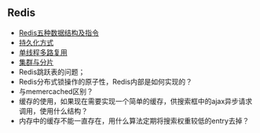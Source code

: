 ## Redis
- [Redis五种数据结构及指令](/markdown/cache/redisDataStructrue.md)
- [持久化方式](/markdown/cache/redisPersistence.md)
- [单线程多路复用](/markdown/cache/redisSingleThread.md)
- [集群与分片]()
- Redis跳跃表的问题；
- Redis分布式锁操作的原子性，Redis内部是如何实现的？
- 与memercached区别？
- 缓存的使用，如果现在需要实现一个简单的缓存，供搜索框中的ajax异步请求调用，使用什么结构？
- 内存中的缓存不能一直存在，用什么算法定期将搜索权重较低的entry去掉？

<!--
https://blog.csdn.net/liuao107329/article/details/76147637
-->